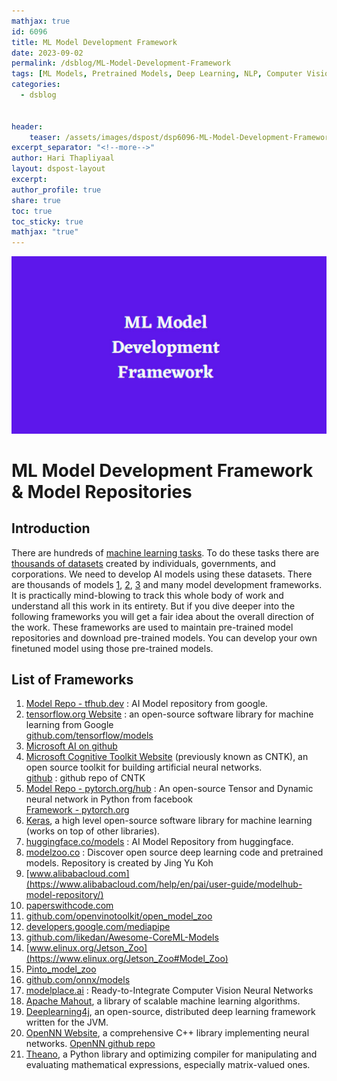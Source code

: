 ```yaml
---
mathjax: true
id: 6096
title: ML Model Development Framework
date: 2023-09-02
permalink: /dsblog/ML-Model-Development-Framework
tags: [ML Models, Pretrained Models, Deep Learning, NLP, Computer Vision]
categories:
  - dsblog


header:
    teaser: /assets/images/dspost/dsp6096-ML-Model-Development-Framework.jpg
excerpt_separator: "<!--more-->"   
author: Hari Thapliyaal   
layout: dspost-layout   
excerpt:   
author_profile: true   
share: true   
toc: true   
toc_sticky: true 
mathjax: "true"
---
```


![ML Model Development Framework](/assets/images/dspost/dsp6096-ML-Model-Development-Framework.jpg)

# ML Model Development Framework & Model Repositories

## Introduction
There are hundreds of [machine learning tasks](/dsblog/nlp-tasks). To do these tasks there are [thousands of datasets](/dsblog/Type-of-Databases) created by individuals, governments, and corporations. We need to develop AI models using these datasets. There are thousands of models [1](dsblog/ML-Model-Repository-from-Pinto0309), [2](/dsblog/paperwithcode-resources), [3](/dsblog/What-Are-Transformers-in-AI) and many model development frameworks. It is practically mind-blowing to track this whole body of work and understand all this work in its entirety. But if you dive deeper into the following frameworks you will get a fair idea about the overall direction of the work. These frameworks are used to maintain pre-trained model repositories and download pre-trained models. You can develop your own finetuned model using those pre-trained models.


## List of Frameworks
1. [Model Repo - tfhub.dev](https://tfhub.dev/) : AI Model repository from google.
1. [tensorflow.org Website](https://www.tensorflow.org/) : an open-source software library for machine learning from Google    
   [github.com/tensorflow/models](https://github.com/tensorflow/models)   
1. [Microsoft AI on github](https://github.com/microsoft/AI)
1. [Microsoft Cognitive Toolkit Website](https://www.microsoft.com/en-us/cognitive-toolkit/) (previously known as CNTK), an open source toolkit for building artificial neural networks.    
   [github](https://github.com/Microsoft/CNTK) : github repo of CNTK    
1. [Model Repo - pytorch.org/hub](https://pytorch.org/hub/) : An open-source Tensor and Dynamic neural network in Python from facebook   
    [Framework - pytorch.org](https://pytorch.org/)   
1. [Keras](https://www.wikiwand.com/en/Keras), a high level open-source software library for machine learning (works on top of other libraries).
1. [huggingface.co/models](https://huggingface.co/models) : AI Model Repository from huggingface.
1. [modelzoo.co](https://modelzoo.co/) : Discover open source deep learning code and pretrained models. Repository is created by Jing Yu Koh
1. [www.alibabacloud.com](https://www.alibabacloud.com/help/en/pai/user-guide/modelhub-model-repository/)
1. [paperswithcode.com](https://paperswithcode.com/)
1. [github.com/openvinotoolkit/open_model_zoo](https://github.com/openvinotoolkit/open_model_zoo)
1. [developers.google.com/mediapipe](https://developers.google.com/mediapipe/solutions/model_maker)
1. [github.com/likedan/Awesome-CoreML-Models](https://github.com/likedan/Awesome-CoreML-Models)
1. [www.elinux.org/Jetson_Zoo](https://www.elinux.org/Jetson_Zoo#Model_Zoo)
1. [Pinto_model_zoo](https://github.com/PINTO0309/PINTO_model_zoo)
1. [github.com/onnx/models](https://github.com/onnx/models)
1. [modelplace.ai](https://modelplace.ai/) : Ready-to-Integrate Computer Vision Neural Networks
1. [Apache Mahout](https://www.wikiwand.com/en/Apache_Mahout), a library of scalable machine learning algorithms.
1. [Deeplearning4j](https://www.wikiwand.com/en/Deeplearning4j), an open-source, distributed deep learning framework written for the JVM.
1. [OpenNN Website](hhttp://www.opennn.net/), a comprehensive C++ library implementing neural networks.
   [OpenNN github repo](https://github.com/Artelnics/OpenNN)   
1. [Theano](https://www.wikiwand.com/en/Theano_(software)), a Python library and optimizing compiler for manipulating and evaluating mathematical expressions, especially matrix-valued ones.